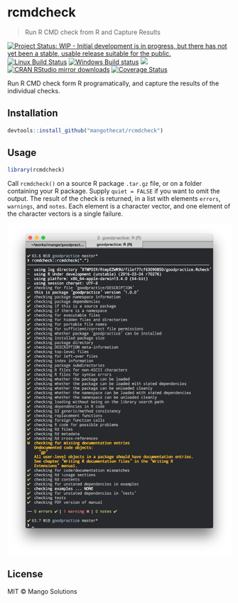 
# rcmdcheck

> Run R CMD check from R and Capture Results

[![Project Status: WIP - Initial development is in progress, but there has not yet been a stable, usable release suitable for the public.](http://www.repostatus.org/badges/latest/wip.svg)](http://www.repostatus.org/#wip)
[![Linux Build Status](https://travis-ci.org/MangoTheCat/rcmdcheck.svg?branch=master)](https://travis-ci.org/MangoTheCat/rcmdcheck)
[![Windows Build status](https://ci.appveyor.com/api/projects/status/github/MangoTheCat/rcmdcheck?svg=true)](https://ci.appveyor.com/project/gaborcsardi/rcmdcheck)
[![](http://www.r-pkg.org/badges/version/rcmdcheck)](http://www.r-pkg.org/pkg/rcmdcheck)
[![CRAN RStudio mirror downloads](http://cranlogs.r-pkg.org/badges/rcmdcheck)](http://www.r-pkg.org/pkg/rcmdcheck)
[![Coverage Status](https://img.shields.io/codecov/c/github/MangoTheCat/rcmdcheck/master.svg)](https://codecov.io/github/MangoTheCat/rcmdcheck?branch=master)

Run R CMD check form R programatically, and capture the results of the
  individual checks.

## Installation

```r
devtools::install_github("mangothecat/rcmdcheck")
```

## Usage

```r
library(rcmdcheck)
```

Call `rcmdcheck()` on a source R package `.tar.gz` file, or on a folder
containing your R package. Supply `quiet = FALSE` if you want to omit the
output. The result of the check is returned, in a list with elements
`errors`, `warnings`, and `notes`. Each element is a character vector,
and one element of the character vectors is a single failure.

![](/inst/screenshot.png)

## License

MIT © Mango Solutions
